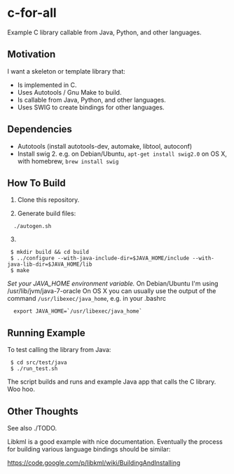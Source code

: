 c-for-all
=========

Example C library callable from Java, Python, and other languages.

Motivation
----------

I want a skeleton or template library that:

- Is implemented in C.
- Uses Autotools / Gnu Make to build.
- Is callable from Java, Python, and other languages.
- Uses SWIG to create bindings for other languages.

Dependencies
------------
- Autotools  (install autotools-dev, automake, libtool, autoconf)
- Install swig 2.
	e.g. on Debian/Ubuntu, `apt-get install swig2.0`
	on OS X, with homebrew, `brew install swig`


How To Build
------------

1. Clone this repository.

2. Generate build files:

```
  ./autogen.sh
```

3. 

```
 $ mkdir build && cd build
 $ ../configure --with-java-include-dir=$JAVA_HOME/include --with-java-lib-dir=$JAVA_HOME/lib
 $ make
```

*Set your JAVA_HOME environment variable.*
On Debian/Ubuntu I'm using /usr/lib/jvm/java-7-oracle 
On OS X you can usually use the output of the command `/usr/libexec/java_home`,
e.g. in your .bashrc
```
  export JAVA_HOME=`/usr/libexec/java_home`
```


Running Example
---------------

To test calling the library from Java:

```
 $ cd src/test/java
 $ ./run_test.sh
 ```

The script builds and runs and example Java app that calls the C library.  Woo hoo.

Other Thoughts
--------------

See also ./TODO.

Libkml is a good example with nice documentation.  Eventually the process for
building various language bindings should be similar:

https://code.google.com/p/libkml/wiki/BuildingAndInstalling
